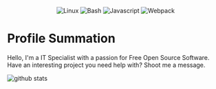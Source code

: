 <div id="badges">
<p align="center">
<img alt="Linux" src="https://img.shields.io/badge/Debian-A81D33?logo=debian&logoColor=white&style=for-the-badge" />
<img alt="Bash" src="https://img.shields.io/badge/Bash-4EAA25?logo=gnubash&logoColor=white&style=for-the-badge" />
<img alt="Javascript" src="https://img.shields.io/badge/JavaScript-gray?logo=javascript&logoColor=F7DF1E&style=for-the-badge" />
<img alt="Webpack" src="https://img.shields.io/badge/Webpack-logoColor?logo=webpack&logoColor=white&style=for-the-badge" />
</p>
</div>

# Profile Summation
Hello, I'm a IT Specialist with a passion for Free Open Source Software. Have an interesting project you need help with? Shoot me a message. 

<p align="left">
<img alt="github stats" src="https://github-readme-stats.vercel.app/api?username=kinnaman">
</p>
